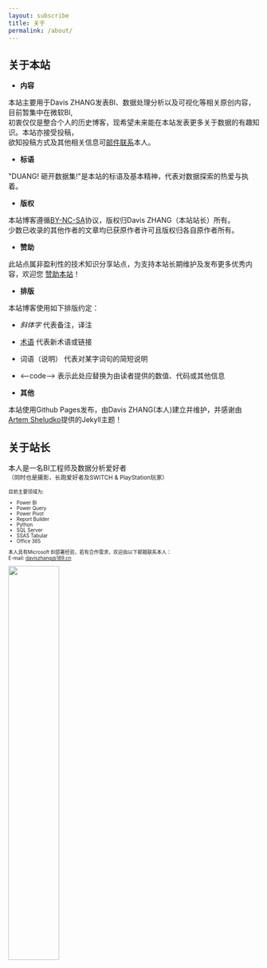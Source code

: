 ```yaml
---
layout: subscribe
title: 关于
permalink: /about/
---
```




关于本站
-------

- **内容** 

本站主要用于Davis ZHANG发表BI、数据处理分析以及可视化等相关原创内容，目前暂集中在微软BI,   
初衷仅仅是整合个人的历史博客，现希望未来能在本站发表更多关于数据的有趣知识。本站亦接受投稿，      
欲知投稿方式及其他相关信息可[邮件联系](mailto:daviszhang@189.cn)本人。 

- **标语** 

"DUANG! 砸开数据集!"是本站的标语及基本精神，代表对数据探索的热爱与执着。  

- **版权** 

本站博客遵循[BY-NC-SA](http://creativecommons.org/licenses/by-nc-sa/4.0/)协议，版权归Davis ZHANG（本站站长）所有。  
少数已收录的其他作者的文章均已获原作者许可且版权归各自原作者所有。  

- **赞助** 

此站点属非盈利性的技术知识分享站点，为支持本站长期维护及发布更多优秀内容，欢迎您
<a href="{{site.baseurl}}/img/qr.jpg" class="test-popup-link">赞助本站</a>！  

- **排版** 

本站博客使用如下排版约定：  
 - *斜体字* 代表备注，译注  
 - [术语]() 代表新术语或链接  
 - 词语（说明） 代表对某字词句的简短说明  
 - <--code--> 表示此处应替换为由读者提供的数值、代码或其他信息  

- **其他** 

本站使用Github Pages发布，由Davis ZHANG(本人)建立并维护，并感谢由[Artem Sheludko](https://github.com/artemsheludko)提供的Jekyll主题！  


关于站长
-------

本人是一名BI工程师及数据分析爱好者  
<small>（同时也是摄影，长跑爱好者及SWITCH & PlayStation玩家）<small>  

目前主要领域为:

- Power BI
- Power Query
- Power Pivot
- Report Builder
- Python
- SQL Server
- SSAS Tabular
- Office 365

本人具有Microsoft BI部署经验，若有合作需求，欢迎由以下邮箱联系本人：  
E-mail: daviszhang@189.cn  

<img src="{{site.baseurl}}/img/cert.jpg" width="45%">


